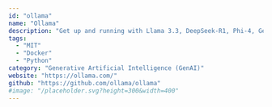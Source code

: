 ```yaml
---
id: "ollama"
name: "Ollama"
description: "Get up and running with Llama 3.3, DeepSeek-R1, Phi-4, Gemma 3, and other large language models."
tags:
  - "MIT"
  - "Docker"
  - "Python"
category: "Generative Artificial Intelligence (GenAI)"
website: "https://ollama.com/"
github: "https://github.com/ollama/ollama"
#image: "/placeholder.svg?height=300&width=400"
---
```


